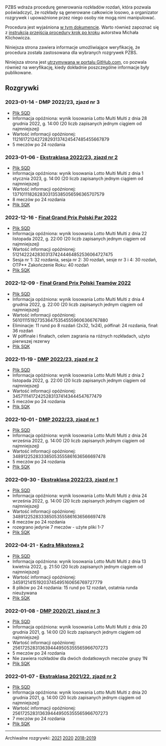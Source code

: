 PZBS wdraża procedurę generowania rozkładów rozdań, która pozwala poświadczyć, że rozkłady są generowane całkowicie losowo, a organizator rozgrywek i upoważnione przez niego osoby nie mogą nimi manipulować.

Procedura jest wyjaśniona [w tym dokumencie](http://www.pzbs.pl/sedziowie/inne/procedura-generowania.pdf). Warto również zapoznać się z [instrukcją przejścia procedury krok po kroku](https://emkael.github.io/2019/01/03/generating-and-verifying-boards-with-squaredeal/) autorstwa Michała Klichowicza.

Niniejsza strona zawiera informacje umożliwiające weryfikację, że procedura została zastosowana dla wybranych rozgrywek PZBS.

Niniejsza strona jest [utrzymywana w portalu GitHub.com](https://github.com/PZBS/square-deal/), co pozwala również na weryfikację, kiedy dokładnie poszczególne informacje były publikowane.

## Rozgrywki

### 2023-01-14 - DMP 2022/23, zjazd nr 3
* [Plik SQD](data/2023-01-14_dmp_z3.sqd)
* Informacja opóźniona: wynik losowania Lotto Multi Multi z dnia 28 grudnia 2022, g. 14:00 (20 liczb zapisanych jednym ciągiem od najmniejszej)
* Wartość informacji opóźnionej: 112161721242728293137424547485455667879
* 5 meczów po 24 rozdania

### 2023-01-06 - [Ekstraklasa 2022/23, zjazd nr 2](https://wyniki.pzbs.pl/liga/liga2022-23/rozklady/ekstraklasa/)
* [Plik SQD](data/2023-01-06_eklasa_z2.sqd)
* Informacja opóźniona: wynik losowania Lotto Multi Multi z dnia 1 stycznia 2023, g. 14:00 (20 liczb zapisanych jednym ciągiem od najmniejszej)
* Wartość informacji opóźnionej: 1371011182628303135385056596365707579
* 8 meczów po 24 rozdania
* [Plik SQK](data/2023-01-06_eklasa_z2.sqk)

### 2022-12-16 - [Finał Grand Prix Polski Par 2022](https://wyniki.pzbs.pl/2022/finalGPPP/)
* [Plik SQD](data/2022-12-16_gppp.sqd)
* Informacja opóźniona: wynik losowania Lotto Multi Multi z dnia 22 listopada 2022, g. 22:00 (20 liczb zapisanych jednym ciągiem od najmniejszej)
* Wartość informacji opóźnionej: 512142224283031374244464852536064727475
* Sesja nr 1: 32 rozdania, sesja nr 2: 30 rozdań, sesje nr 3 i 4: 30 rozdań, OTP** Zakończenie Roku: 40 rozdań
* [Plik SQK](data/2022-12-16_gppp.sqk)

### 2022-12-09 - [Finał Grand Prix Polski Teamów 2022](https://wyniki.pzbs.pl/2022/finalGPPT/)
* [Plik SQD](data/2022-12-09_gppt.sqd)
* Informacja opóźniona: wynik losowania Lotto Multi Multi z dnia 4 grudnia 2022, g. 22:00 (20 liczb zapisanych jednym ciągiem od najmniejszej)
* Wartość informacji opóźnionej: 56101115192735364753545559606366767880
* Eliminacje: 11 rund po 8 rozdań (2x32, 1x24), półfinał: 24 rozdania, finał: 36 rozdań
* W półfinale i finałach, celem zagrania na różnych rozkładach, użyto pierwszej rezerwy
* [Plik SQK](data/2022-12-09_gppt.sqk)

### 2022-11-19 - [DMP 2022/23, zjazd nr 2](https://wyniki.pzbs.pl/liga/liga2022-23/rozklady/centralne/)
* [Plik SQD](data/2022-11-19_dmp_z2.sqd)
* Informacja opóźniona: wynik losowania Lotto Multi Multi z dnia 2 listopada 2022, g. 22:00 (20 liczb zapisanych jednym ciągiem od najmniejszej)
* Wartość informacji opóźnionej: 345711141724252831374143444547677479
* 5 meczów po 24 rozdania
* [Plik SQK](data/2022-11-19_dmp_z2.sqk)

### 2022-10-01 - [DMP 2022/23, zjazd nr 1](https://wyniki.pzbs.pl/liga/liga2022-23/rozklady/centralne/)
* [Plik SQD](data/2022-10-01_dmp_z1.sqd)
* Informacja opóźniona: wynik losowania Lotto Multi Multi z dnia 24 września 2022, g. 14:00 (20 liczb zapisanych jednym ciągiem od najmniejszej)
* Wartość informacji opóźnionej: 348912252833385053555861636566697478
* 5 meczów po 24 rozdania
* [Plik SQK](data/2022-10-01_dmp_z1.sqk)

### 2022-09-30 - [Ekstraklasa 2022/23, zjazd nr 1](https://wyniki.pzbs.pl/liga/liga2022-23/rozklady/ekstraklasa/)
* [Plik SQD](data/2022-09-30_eklasa_z1.sqd)
* Informacja opóźniona: wynik losowania Lotto Multi Multi z dnia 24 września 2022, g. 14:00 (20 liczb zapisanych jednym ciągiem od najmniejszej)
* Wartość informacji opóźnionej: 348912252833385053555861636566697478
* 8 meczów po 24 rozdania
* rozegrano jedynie 7 meczów - użyte pliki 1-7
* [Plik SQK](data/2022-09-30_eklasa_z1.sqk)

### 2022-04-21 - [Kadra Mikstowa 2](https://wyniki.pzbs.pl/2022/kadra/mxt/2/)
* [Plik SQD](data/2022-04-21_kmixt2.sqd)
* Informacja opóźniona: wynik losowania Lotto Multi Multi z dnia 13 kwietnia 2022, g. 21:50 (20 liczb zapisanych jednym ciągiem od najmniejszej)
* Wartość informacji opóźnionej: 345912141519203745495160656769727779
* 8 plików po 24 rozdania: 15 rund po 12 rozdań, ostatnia runda nieużywana
* [Plik SQK](data/2022-04-21_kmixt2.sqk)

### 2022-01-08 - [DMP 2020/21, zjazd nr 3](https://wyniki.pzbs.pl/liga/liga2021-22/rozklady/centralne/)
* [Plik SQD](data/2022-01-08_dmp202122_zjazd3.sqd)
* Informacja opóźniona: wynik losowania Lotto Multi Multi z dnia 20 grudnia 2021, g. 14:00 (20 liczb zapisanych jednym ciągiem od najmniejszej)
* Wartość informacji opóźnionej: 2561725283136394449505355565966707273
* 5 meczów po 24 rozdania
* Nie zawiera rozkładów dla dwóch dodatkowych meczów grupy 1N
* [Plik SQK](data/2022-01-08_dmp202122_zjazd3.sqk)

### 2022-01-07 - [Ekstraklasa 2021/22, zjazd nr 2](https://wyniki.pzbs.pl/liga/liga2021-22/rozklady/ekstraklasa/)
* [Plik SQD](data/2022-01-07_eklasa202122_zjazd2.sqd)
* Informacja opóźniona: wynik losowania Lotto Multi Multi z dnia 20 grudnia 2021, g. 14:00 (20 liczb zapisanych jednym ciągiem od najmniejszej)
* Wartość informacji opóźnionej: 2561725283136394449505355565966707273
* 7 meczów po 24 rozdania
* [Plik SQK](data/2022-01-07_eklasa202122_zjazd2.sqk)

---

Archiwalne rozgrywki: [2021](archive/2021) [2020](archive/2020) [2018-2019](archive/2019)
